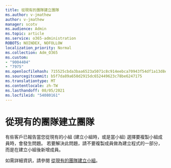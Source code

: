 ```yaml
---
title: 從現有的團隊建立團隊
ms.author: v-jmathew
author: v-jmathew
manager: scotv
ms.audience: Admin
ms.topic: article
ms.service: o365-administration
ROBOTS: NOINDEX, NOFOLLOW
localization_priority: Normal
ms.collection: Adm_O365
ms.custom:
- "9004404"
- "7975"
ms.openlocfilehash: 715525cbda3baa6523a5071c8c914eebca70943f54df1a13d8e77f5298d450e8
ms.sourcegitcommit: b5f7da89a650d2915dc652449623c78be6247175
ms.translationtype: MT
ms.contentlocale: zh-TW
ms.lasthandoff: 08/05/2021
ms.locfileid: "54080161"
---
```

# <a name="creating-a-team-from-an-existing-team"></a>從現有的團隊建立團隊

有些客戶已報告當您從現有的小組 (建立小組時，或是當小組) 選擇要複製小組成員時，會發生問題。 若要解決此問題，請不要複製成員做為建立程式的一部分，而是在建立小組後新增成員。

如需詳細資訊，請參閱 [從現有的團隊建立小組](https://support.microsoft.com/office/create-a-team-from-an-existing-team-f41a759b-3101-4af6-93bd-6aba0e5d7635)。
